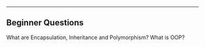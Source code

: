 ------------------------------------------------------------------------------------------
Beginner Questions
------------------------------------------------------------------------------------------
What are Encapsulation, Inheritance and Polymorphism?
What is OOP?
